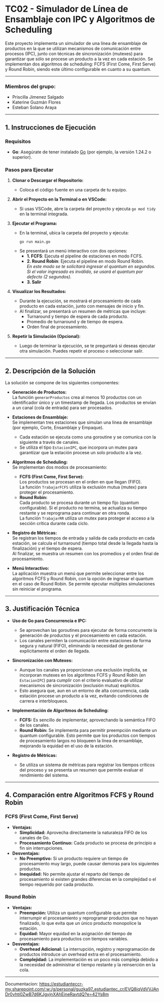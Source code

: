 # TC02 - Simulador de Línea de Ensamblaje con IPC y Algoritmos de Scheduling

Este proyecto implementa un simulador de una línea de ensamblaje de productos en la que se utilizan mecanismos de comunicación entre procesos (IPC), junto con técnicas de sincronización (mutexes) para garantizar que sólo se procese un producto a la vez en cada estación. Se implementan dos algoritmos de scheduling: FCFS (First Come, First Serve) y Round Robin, siendo este último configurable en cuanto a su quantum.

---
### Miembros del grupo:
- Priscilla Jimenez Salgado
- Katerine Guzmán Flores
- Esteban Solano Araya
---

## 1. Instrucciones de Ejecución

### Requisitos
- **Go**: Asegúrate de tener instalado [Go](https://golang.org/dl/) (por ejemplo, la versión 1.24.2 o superior).

### Pasos para Ejecutar

1. **Clonar o Descargar el Repositorio:**
   - Coloca el código fuente en una carpeta de tu equipo.

2. **Abrir el Proyecto en la Terminal o en VSCode:**
   - Si usas VSCode, abre la carpeta del proyecto y ejecuta `go mod tidy` en la terminal integrada.

3. **Ejecutar el Programa:**
   - En la terminal, ubica la carpeta del proyecto y ejecuta:
     ```
     go run main.go
     ```
   - Se presentará un menú interactivo con dos opciones:
     - **1. FCFS**: Ejecuta el pipeline de estaciones en modo FCFS.
     - **2. Round Robin**: Ejecuta el pipeline en modo Round Robin.  
       *En este modo se te solicitará ingresar el quantum en segundos. Si el valor ingresado es inválido, se usará el quantum por defecto (2 segundos).*
     - **3. Salir**

4. **Visualizar los Resultados:**
   - Durante la ejecución, se mostrará el procesamiento de cada producto en cada estación, junto con mensajes de inicio y fin.
   - Al finalizar, se presentará un resumen de métricas que incluye:
     - Turnaround y tiempo de espera de cada producto.
     - Promedio de turnaround y de tiempo de espera.
     - Orden final de procesamiento.

5. **Repetir la Simulación (Opcional):**
   - Luego de terminar la ejecución, se te preguntará si deseas ejecutar otra simulación. Puedes repetir el proceso o seleccionar salir.

---

## 2. Descripción de la Solución

La solución se compone de los siguientes componentes:

- **Generación de Productos:**  
  La función `generarProductos` crea al menos 10 productos con un identificador único y un timestamp de llegada. Los productos se envían a un canal (cola de entrada) para ser procesados.

- **Estaciones de Ensamblaje:**  
  Se implementan tres estaciones que simulan una línea de ensamblaje (por ejemplo, Corte, Ensamblaje y Empaque).  
  - Cada estación se ejecuta como una goroutine y se comunica con la siguiente a través de canales.  
  - Se utiliza el tipo `EstacionIPC`, que incorpora un mutex para garantizar que la estación procese un solo producto a la vez.

- **Algoritmos de Scheduling:**  
  Se implementan dos modos de procesamiento:
  - **FCFS (First Come, First Serve):**  
    Los productos se procesan en el orden en que llegan (FIFO).  
    La función `TrabajarFCFS` utiliza la exclusión mutua (mutex) para proteger el procesamiento.
  - **Round Robin:**  
    Cada producto se procesa durante un tiempo fijo (quantum configurable). Si el producto no termina, se actualiza su tiempo restante y se reprograma para continuar en otra ronda.  
    La función `TrabajarRR` utiliza un mutex para proteger el acceso a la sección crítica durante cada ciclo.

- **Registro de Métricas:**  
  Se registran los tiempos de entrada y salida de cada producto en cada estación, se calcula el turnaround (tiempo total desde la llegada hasta la finalización) y el tiempo de espera.  
  Al finalizar, se muestra un resumen con los promedios y el orden final de procesamiento.

- **Menú Interactivo:**  
  La aplicación muestra un menú que permite seleccionar entre los algoritmos FCFS y Round Robin, con la opción de ingresar el quantum en el caso de Round Robin. Se permite ejecutar múltiples simulaciones sin reiniciar el programa.

---

## 3. Justificación Técnica

- **Uso de Go para Concurrencia e IPC:**  
  - Se aprovechan las goroutines para ejecutar de forma concurrente la generación de productos y el procesamiento en cada estación.
  - Los canales permiten la comunicación entre estaciones de forma segura y natural (FIFO), eliminando la necesidad de gestionar explícitamente el orden de llegada.

- **Sincronización con Mutexes:**  
  - Aunque los canales ya proporcionan una exclusión implícita, se incorporan mutexes en los algoritmos FCFS y Round Robin (en `EstacionIPC`) para cumplir con el criterio evaluativo de utilizar mecanismos de sincronización (exclusión mutua) explícitos.
  - Esto asegura que, aun en un entorno de alta concurrencia, cada estación procese un producto a la vez, evitando condiciones de carrera e interbloqueos.

- **Implementación de Algoritmos de Scheduling:**  
  - **FCFS:** Es sencillo de implementar, aprovechando la semántica FIFO de los canales.
  - **Round Robin:** Se implementa para permitir preempción mediante un quantum configurable. Esto permite que los productos con tiempos de procesamiento largos no bloqueen la línea de ensamblaje, mejorando la equidad en el uso de la estación.

- **Registro de Métricas:**  
  - Se utiliza un sistema de métricas para registrar los tiempos críticos del proceso y se presenta un resumen que permite evaluar el rendimiento del sistema.

---

## 4. Comparación entre Algoritmos FCFS y Round Robin

### FCFS (First Come, First Serve)
- **Ventajas:**
  - **Simplicidad:** Aprovecha directamente la naturaleza FIFO de los canales de Go.  
  - **Procesamiento Continuo:** Cada producto se procesa de principio a fin sin interrupciones.
- **Desventajas:**
  - **No Preemptivo:** Si un producto requiere un tiempo de procesamiento muy largo, puede causar demoras para los siguientes productos.  
  - **Inequidad:** No permite ajustar el reparto del tiempo de procesamiento si existen grandes diferencias en la complejidad o el tiempo requerido por cada producto.

### Round Robin
- **Ventajas:**
  - **Preempción:** Utiliza un quantum configurable que permite interrumpir el procesamiento y reprogramar productos que no hayan finalizado, lo que evita que un único producto monopolice la estación.
  - **Equidad:** Mayor equidad en la asignación del tiempo de procesamiento para productos con tiempos variables.
- **Desventajas:**
  - **Overhead Adicional:** La interrupción, registro y reprogramación de productos introduce un overhead extra en el procesamiento.
  - **Complejidad:** La implementación es un poco más compleja debido a la necesidad de administrar el tiempo restante y la reinserción en la cola.

---

Documentacion: https://estudianteccr-my.sharepoint.com/:w:/g/personal/guzka97_estudiantec_cr/EVQ8iqVdVVJAnDr0vhti0ZwB7d6KJgvjnXAhEineRavtdQ?e=42Ys8m 